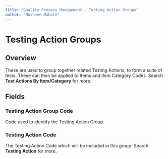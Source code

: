 ```yaml
---
title: "Quality Process Management - Testing Action Groups"
author: "Nosheen Mahate"
---
```


# Testing Action Groups
## Overview
These are used to group together related Testing Actions, to form a suite of tests. These can then be applied to Items and Item Category Codes. Search **Test Actions By Item/Category** for more.

## Fields
### Testing Action Group Code
Code used to identify the Testing Action Group.
### Testing Action Code
The Testing Action Code which will be included in this group. Search **Testing Action** for more.
